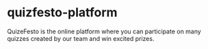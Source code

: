 # quizfesto-platform

QuizeFesto is the online platform where you can participate on many quizzes created by our team and win excited prizes.
